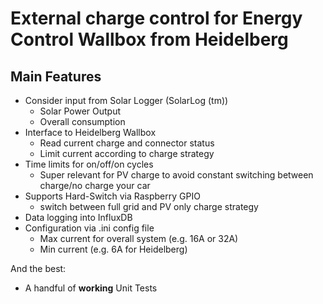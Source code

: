 # External charge control for Energy Control Wallbox from Heidelberg  
## Main Features
* Consider input from Solar Logger (SolarLog (tm))  
  * Solar Power Output
  * Overall consumption
* Interface to Heidelberg Wallbox
  * Read current charge and connector status
  * Limit current according to charge strategy
* Time limits for on/off/on cycles 
  * Super relevant for PV charge to avoid constant switching between charge/no charge your car
* Supports Hard-Switch via Raspberry GPIO
  * switch between full grid and PV only charge strategy
* Data logging into InfluxDB
* Configuration via .ini config file
  * Max current for overall system (e.g. 16A or 32A) 
  * Min current (e.g. 6A for Heidelberg)

And the best:
* A handful of **working** Unit Tests


